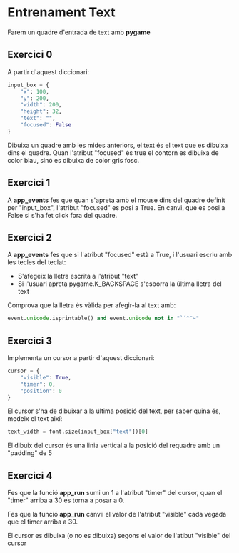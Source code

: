 # Entrenament Text

Farem un quadre d'entrada de text amb **pygame**

## Exercici 0

A partir d'aquest diccionari:
```python
input_box = {
    "x": 100,
    "y": 200,
    "width": 200,
    "height": 32,
    "text": "",
    "focused": False
}
```

Dibuixa un quadre amb les mides anteriors, el text és el text que es dibuixa dins el quadre. Quan l'atribut "focused" és true el contorn es dibuixa de color blau, sinó es dibuixa de color gris fosc.

## Exercici 1

A **app_events** fes que quan s'apreta amb el mouse dins del quadre definit per "input_box", l'atribut "focused" es posi a True. En canvi, que es posi a False si s'ha fet click fora del quadre.

## Exercici 2

A **app_events** fes que si l'atribut "focused" està a True, i l'usuari escriu amb les tecles del teclat:

- S'afegeix la lletra escrita a l'atribut "text"
- Si l'usuari apreta pygame.K_BACKSPACE s'esborra la última lletra del text

Comprova que la lletra és vàlida per afegir-la al text amb:
```python
event.unicode.isprintable() and event.unicode not in "`´^¨~"
```

## Exercici 3

Implementa un cursor a partir d'aquest diccionari:
```python
cursor = {
    "visible": True,
    "timer": 0,
    "position": 0
}
```

El cursor s'ha de dibuixar a la última posició del text, per saber quina és, medeix el text així:
```python
text_width = font.size(input_box["text"])[0]
```
El dibuix del cursor és una linia vertical a la posició del requadre amb un "padding" de 5

## Exercici 4

Fes que la funció **app_run** sumi un 1 a l'atribut "timer" del cursor, quan el "timer" arriba a 30 es torna a posar a 0.

Fes que la funció **app_run** canvii el valor de l'atribut "visible" cada vegada que el timer arriba a 30.

El cursor es dibuixa (o no es dibuixa) segons el valor de l'atibut "visible" del cursor

